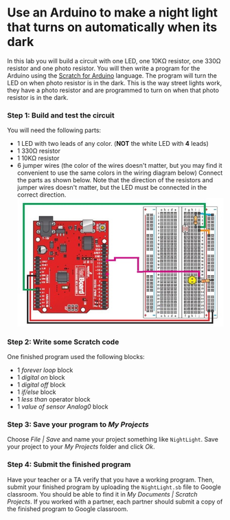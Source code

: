 # Use an Arduino to make a night light that turns on automatically when its dark
In this lab you will build a circuit with one LED, one 10KΩ resistor, one 330Ω resistor and one photo resistor. You will then write a program for the Arduino using the [Scratch for Arduino](http://s4a.cat/) language. The program will turn the LED on when photo resistor is in the dark. This is the way street lights work, they have a photo resistor and are programmed to turn on when that photo resistor is in the dark.    

### Step 1: Build and test the circuit
You will need the following parts:
- 1 LED with two leads of any color. (**NOT** the white LED with **4** leads)
- 1 330Ω resistor
- 1 10KΩ resistor
- 6 jumper wires (the color of the wires doesn't matter, but you may find it convenient to use the same colors in the wiring diagram below) Connect the parts as shown below. Note that the direction of the resistors and jumper wires doesn't matter, but the LED must be connected in the correct direction.
![](ArduinoNightLightCircuit13.jpg)   

### Step 2: Write some Scratch code
One finished program used the following blocks:
- 1 *forever loop* block
- 1 *digital on* block
- 1 *digital off* block
- 1 *if/else* block
- 1 *less than* operator block
- 1 *value of sensor Analog0* block

  
### Step 3: Save your program to *My Projects*
Choose *File | Save* and name your project something like `NightLight`. Save your project to your *My Projects* folder and click *Ok*.   

### Step 4: Submit the finished program
Have your teacher or a TA verify that you have a working program. Then, submit your finished program by uploading the `NightLight.sb` file to Google classroom. You should be able to find it in *My Documents | Scratch Projects*. If you worked with a partner, each partner should submit a copy of the finished program to Google classroom.   
